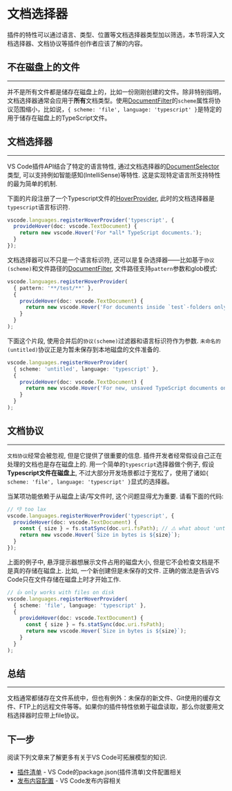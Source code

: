 # 文档选择器

插件的特性可以通过语言、类型、位置等文档选择器类型加以筛选，本节将深入文档选择器、文档协议等插件创作者应该了解的内容。

## 不在磁盘上的文件
---

并不是所有文件都是储存在磁盘上的，比如一份刚刚创建的文件。除非特别指明，文档选择器通常会应用于**所有**文档类型。使用[DocumentFilter](https://code.visualstudio.com/api/references/vscode-api#DocumentFilter)的`scheme`属性将协议范围缩小，比如说，`{ scheme: 'file', language: 'typescript' }`是特定的用于储存在磁盘上的TypeScript文件。

## 文档选择器
---

VS Code插件API结合了特定的语言特性, 通过文档选择器的[DocumentSelector](https://code.visualstudio.com/api/references/vscode-api#DocumentSelector)类型, 可以支持例如智能感知(IntelliSense)等特性. 这是实现特定语言所支持特性的最为简单的机制.

下面的片段注册了一个Typescript文件的[HoverProvider](https://code.visualstudio.com/api/references/vscode-api#HoverProvider), 此时的文档选择器是`typescript`语言标识符.

```typescript
vscode.languages.registerHoverProvider('typescript', {
  provideHover(doc: vscode.TextDocument) {
    return new vscode.Hover('For *all* TypeScript documents.');
  }
});
```

文档选择器可以不只是一个语言标识符, 还可以是复杂选择器——比如基于`协议(scheme)`和文件路径的[DocumentFilter](https://code.visualstudio.com/api/references/vscode-api#DocumentFilter), 文件路径支持`pattern`参数和glob模式:

```typescript
vscode.languages.registerHoverProvider(
  { pattern: '**/test/**' },
  {
    provideHover(doc: vscode.TextDocument) {
      return new vscode.Hover('For documents inside `test`-folders only');
    }
  }
);
```

下面这个片段, 使用合并后的`协议(scheme)`过滤器和语言标识符作为参数. `未命名的(untitled)`协议正是为暂未保存到本地磁盘的文件准备的.

```typescript
vscode.languages.registerHoverProvider(
  { scheme: 'untitled', language: 'typescript' },
  {
    provideHover(doc: vscode.TextDocument) {
      return new vscode.Hover('For new, unsaved TypeScript documents only');
    }
  }
);
```

## 文档协议
---

`文档协议`经常会被忽视, 但是它提供了很重要的信息. 插件开发者经常假设自己正在处理的文档也是存在磁盘上的. 用一个简单的`typescript`选择器做个例子, 假设**Typescript文件在磁盘上**, 不过大部分开发场景都过于宽松了，使用了诸如`{ scheme: 'file', language: 'typescript' }`显式的选择器。

当某项功能依赖于从磁盘上读/写文件时, 这个问题显得尤为重要. 请看下面的代码:

```typescript
// 👎 too lax
vscode.languages.registerHoverProvider('typescript', {
  provideHover(doc: vscode.TextDocument) {
    const { size } = fs.statSync(doc.uri.fsPath); // ⚠️ what about 'untitled:/Untitled1.ts' or others?
    return new vscode.Hover(`Size in bytes is ${size}`);
  }
});
```

上面的例子中, 悬浮提示器想展示文件占用的磁盘大小, 但是它不会检查文档是不是真的存储在磁盘上. 比如, 一个新创建但是未保存的文件. 正确的做法是告诉VS Code只在文件存储在磁盘上时才开始工作.

```typescript
// 👍 only works with files on disk
vscode.languages.registerHoverProvider(
  { scheme: 'file', language: 'typescript' },
  {
    provideHover(doc: vscode.TextDocument) {
      const { size } = fs.statSync(doc.uri.fsPath);
      return new vscode.Hover(`Size in bytes is ${size}`);
    }
  }
);
```

## 总结
---
文档通常都储存在文件系统中，但也有例外：未保存的新文件、Git使用的缓存文件、FTP上的远程文件等等。如果你的插件特性依赖于磁盘读取，那么你就要用文档选择器时应带上file协议。

## 下一步

阅读下列文章来了解更多有关于VS Code可拓展模型的知识.

- [插件清单](/references/extension-manifest) - VS Code的package.json(插件清单)文件配置相关
- [发布内容配置](/references/contribution-points) - VS Code发布内容相关
